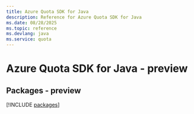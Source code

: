 ```yaml
---
title: Azure Quota SDK for Java
description: Reference for Azure Quota SDK for Java
ms.date: 08/28/2025
ms.topic: reference
ms.devlang: java
ms.service: quota
---
```

# Azure Quota SDK for Java - preview
## Packages - preview
[!INCLUDE [packages](quota-index.md)]